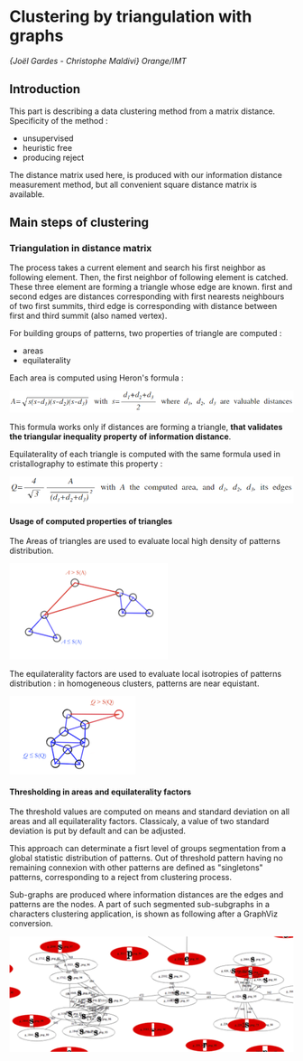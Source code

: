 # Clustering by triangulation with graphs

*{Joël Gardes - Christophe Maldivi} Orange/IMT*

## Introduction

This part is describing a data clustering method from a matrix distance. Specificity of the method :

* unsupervised
* heuristic free
* producing reject 

The distance matrix used here, is produced with our information distance measurement method, but all convenient square distance matrix is available.

## Main steps of clustering

### Triangulation in distance matrix

The process takes a current element and search his first neighbor as following element. Then, the first neighbor of following element is catched. These three element are forming a triangle whose edge are known. first and second edges are distances corresponding with first nearests neighbours of two first summits, third edge is corresponding with distance between first and third summit (also named vertex).

For building groups of patterns, two properties of triangle are computed :

* areas
* equilaterality

Each area is computed using Heron's formula :

![Heron formula](../images/HeronFormula.png)

This formula works only if distances are forming a triangle, **that validates the triangular inequality property of information distance**.

Equilaterality of each triangle is computed with the same formula used in cristallography to estimate this property :

![Equilaterality](../images/Equilaterality.png)

#### Usage of computed properties of triangles

The Areas of triangles are used to evaluate local high density of patterns distribution. 

![AUsage](../images/AUsage.png)

The equilaterality factors are used to evaluate local isotropies of patterns distribution : in homogeneous clusters, patterns are near equistant.

![QUsage](../images/QUsage.png)

#### Thresholding in areas and equilaterality factors

The threshold values are computed on means and standard deviation on all areas and all equilaterality factors. Classicaly, a value of two standard deviation is put by default and can be adjusted.

This approach can determinate a fisrt level of groups segmentation from a global statistic distribution of patterns. Out of threshold pattern having no remaining connexion with other patterns are defined as "singletons" patterns, corresponding to a reject from clustering process.  

Sub-graphs are produced where information distances are the edges and patterns are the nodes. A part of such segmented sub-subgraphs in a characters clustering application, is shown as following after a GraphViz conversion.

![TrianglesGroups](../images/TrianglesGroups.png)



  


 

